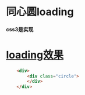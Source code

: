 <h1>同心圆loading</h1>

**<h4>css3是实现</h4>**
# <a href = "http://htmlpreview.github.io/?https://github.com/Fzw-com/circle_loading/blob/master/%E5%90%8C%E5%BF%83%E5%9C%86loading.html">loading效果</a>
```html
    <div>
        <div class="circle">
        </div>
    </div>

```
